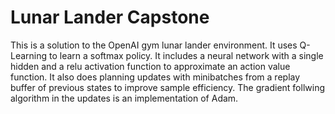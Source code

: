 # Lunar Lander Capstone

This is a solution to the OpenAI gym lunar lander environment. It uses Q-Learning to learn a softmax policy. It includes a neural network with a single hidden and a relu activation function to approximate an action value function. It also does planning updates with minibatches from a replay buffer of previous states to improve sample efficiency. The gradient follwing algorithm in the updates is an implementation of Adam. 

